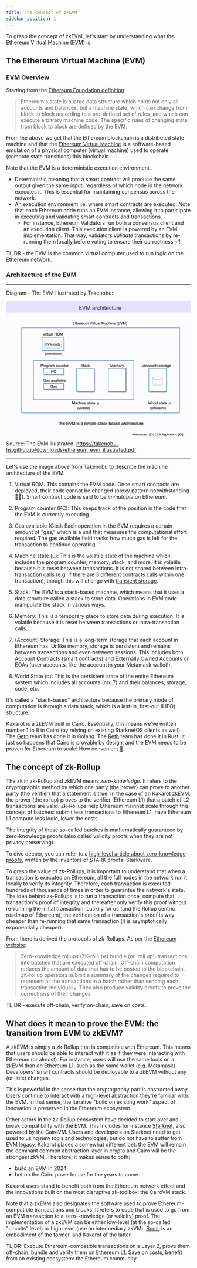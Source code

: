 ```yaml
---
title: The concept of zkEVM
sidebar_position: 1
---
```


To grasp the concept of zkEVM, let's start by understanding what the Ethereum
Virtual Machine (EVM) is.

## The Ethereum Virtual Machine (EVM)

### EVM Overview

Starting from the
[Ethereum Foundation definition](https://ethereum.org/developers/docs/evm#from-ledger-to-state-machine):

> Ethereum's state is a large data structure which holds not only all accounts
> and balances, but a machine state, which can change from block to block
> according to a pre-defined set of rules, and which can execute arbitrary
> machine code. The specific rules of changing state from block to block are
> defined by the EVM.

From the above we get that the Ethereum blockchain is a distributed state
machine and that the
[Ethereum Virtual Machine](https://ethereum.org/developers/docs/evm) is a
software-based emulation of a physical computer (virtual machine) used to
operate (compute state transitions) this blockchain.

Note that the EVM is a deterministic execution environment.

- Deterministic meaning that a smart contract will produce the same output given
  the same input, regardless of which node in the network executes it. This is
  essential for maintaining consensus across the network.
- An execution environment i.e. where smart contracts are executed. Note that
  each Ethereum node runs an EVM instance, allowing it to participate in
  executing and validating smart contracts and transactions.
  - For instance, Ethereum Validators run both a consensus client and an
    execution client. This execution client is powered by an EVM implementation.
    That way, validators _validate_ transactions by re-running them locally
    before voting to ensure their correctness ✅!

TL;DR - the EVM is the common virtual computer used to run logic on the Ethereum
network.

### Architecture of the EVM

---

Diagram - The EVM Illustrated by Takenobu:

![The EVM illustrated by Takenobu](../../static/diagrams/evm_takenobu.png)
Source: The EVM illustrated,
https://takenobu-hs.github.io/downloads/ethereum_evm_illustrated.pdf

---

Let's use the image above from Takenobu to describe the machine architecture of
the EVM.

1. Virtual ROM: This contains the EVM code. Once smart contracts are deployed,
   their code cannot be changed (proxy pattern notwithstanding 🧑‍🔬). Smart
   contract code is said to be _immutable_ on Ethereum.

2. Program counter (PC): This keeps track of the position in the code that the
   EVM is currently executing.

3. Gas available (Gas): Each operation in the EVM requires a certain amount of
   "gas," which is a unit that measures the computational effort required. The
   gas available field tracks how much gas is left for the transaction to
   continue operating.

4. Machine state (µ): This is the volatile state of the machine which includes
   the program counter, memory, stack, and more. It is volatile because it is
   reset between transactions. It is not shared between intra-transaction calls
   (e.g. if there are 3 different contracts calls within one transaction),
   though this will change with
   [transient storage](https://eips.ethereum.org/EIPS/eip-1153).

5. Stack: The EVM is a stack-based machine, which means that it uses a data
   structure called a stack to store data. Operations in EVM code manipulate the
   stack in various ways.

6. Memory: This is a temporary place to store data during execution. It is
   volatile because it is reset between transactions or intra-transaction calls.

7. (Account) Storage: This is a long-term storage that each account in Ethereum
   has. Unlike memory, storage is persistent and remains between transactions
   and even between sessions. This includes both Account Contracts (smart
   contracts) and Externally Owned Accounts or EOAs (user accounts, like the
   account in your Metamask wallet!).

8. World State (σ): This is the persistent state of the entire Ethereum system
   which includes all accounts (no. 7) and their balances, storage, code, etc.

It's called a "stack-based" architecture because the primary mode of computation
is through a data stack, which is a last-in, first-out (LIFO) structure.

Kakarot is a zkEVM built in Cairo. Essentially, this means we've written number
1 to 8 in Cairo (by relying on existing StarknetOS clients as well). The
[Geth](https://geth.ethereum.org/) team has done it in Golang. The
[Reth](https://github.com/paradigmxyz/reth) team has done it in Rust. It just so
happens that Cairo is provable by design, and the EVM needs to be proven for
Ethereum to scale! How convenient 🥕.

## The concept of zk-Rollup

The zk in zk-Rollup and zkEVM means _zero-knowledge_. It refers to the
cryptographic method by which one party (the prover) can prove to another party
(the verifier) that a statement is true. In the case of an Kakarot zkEVM, the
prover (the rollup) proves to the verifier (Ethereum L1) that a batch of L2
transactions are valid. Zk-Rollups help Ethereum mainnet scale through this
concept of batches: submit less transactions to Ethereum L1, have Ethereum L1
compute less logic, lower the costs.

The integrity of these so-called batches is mathematically guaranteed by
zero-knowledge proofs (also called validity proofs when they are not privacy
preserving).

To dive deeper, you can refer to a
[high-level article about zero-knowledge proofs](https://medium.com/starkware/stark-math-the-journey-begins-51bd2b063c71),
written by the inventors of STARK proofs: Starkware.

To grasp the value of zk-Rollups, it is important to understand that when a
transaction is executed on Ethereum, all the full nodes in the network run it
locally to verify its integrity. Therefore, each transaction is executed
hundreds of thousands of times in order to guarantee the network's state. The
idea behind zk-Rollups is to run a transaction once, compute that transaction's
proof of integrity and thereafter only verify this proof without re-running the
initial transaction. Luckily for us (and the Rollup centric roadmap of
Ethereum), the verification of a transaction's proof is way cheaper than
re-running that same transaction (it is asymptotically exponentially cheaper).

From there is derived the protocols of zk-Rollups. As per the
[Ethereum website](https://ethereum.org/developers/docs/scaling/zk-rollups#what-are-zk-rollups):

> Zero-knowledge rollups (ZK-rollups) bundle (or 'roll up') transactions into
> batches that are executed off-chain. Off-chain computation reduces the amount
> of data that has to be posted to the blockchain. ZK-rollup operators submit a
> summary of the changes required to represent all the transactions in a batch
> rather than sending each transaction individually. They also produce validity
> proofs to prove the correctness of their changes.

TL;DR - execute off-chain, verify on-chain, save on costs.

## What does it mean to prove the EVM: the transition from EVM to zkEVM?

A zkEVM is simply a zk-Rollup that is compatible with Ethereum. This means that
users should be able to interact with it as if they were interacting with
Ethereum (or almost). For instance, users will use the same tools on a zkEVM
than on Ethereum L1, such as the same wallet (e.g. Metamask). Developers' smart
contracts should be deployable to a zkEVM without any (or little) changes.

This is powerful in the sense that the cryptography part is abstracted away.
Users continue to interact with a high-level abstraction they're familiar with:
the EVM. In that sense, the iterative "build on existing work" aspect of
innovation is preserved in the Ethereum ecosystem.

Other actors in the zk-Rollup ecosystem have decided to start over and break
compatibility with the EVM. This includes for instance
[Starknet](https://www.starknet.io/en), also powered by the CairoVM. Users and
developers on Starknet need to get used to using new tools and technologies, but
do not have to suffer from EVM legacy. Kakarot places a somewhat different bet:
the EVM will remain the dominant common abstraction layer in crypto and Cairo
will be the strongest zkVM. Therefore, it makes sense to both:

- build an EVM in 2024,
- bet on the Cairo powerhouse for the years to come.

Kakarot users stand to benefit both from the Ethereum network effect and the
innovations built on the most disruptive zk-toolbox: the CairoVM stack.

Note that a zkEVM also designates the software used to prove Ethereum-compatible
transactions and blocks. It refers to code that is used to go from an EVM
transaction to a zero-knowledge (or validity) proof. The implementation of a
zkEVM can be either low-level (at the so-called "circuits" level) or high-level
(use an intermediary zkVM). [Scroll](https://scroll.io/) is an embodiment of the
former, and Kakarot of the latter.

TL;DR: Execute Ethereum-compatible transactions on a Layer 2, prove them
off-chain, bundle and verify them on Ethereum L1. Save on costs, benefit from an
existing ecosystem: the Ethereum community.

